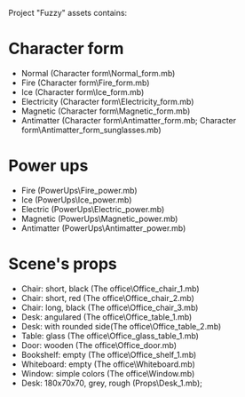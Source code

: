 Project "Fuzzy" assets contains:

Character form
==============
*	Normal (Character form\Normal_form.mb)
*	Fire (Character form\Fire_form.mb)
*	Ice (Character form\Ice_form.mb)
*	Electricity (Character form\Electricity_form.mb)
*	Magnetic (Character form\Magnetic_form.mb)
*	Antimatter (Character form\Antimatter_form.mb; Character form\Antimatter_form_sunglasses.mb)

Power ups
=========
*	Fire (PowerUps\Fire_power.mb)
*	Ice (PowerUps\Ice_power.mb)
*	Electric (PowerUps\Electric_power.mb)
*	Magnetic (PowerUps\Magnetic_power.mb)
*	Antimatter (PowerUps\Antimatter_power.mb)

Scene's props
=============
* Chair: short, black (The office\Office_chair_1.mb)
* Chair: short, red (The office\Office_chair_2.mb)
* Chair: long, black (The office\Office_chair_3.mb)
* Desk: angulared (The office\Office_table_1.mb)
* Desk: with rounded side(The office\Office_table_2.mb)
* Table: glass (The office\Office_glass_table_1.mb)
* Door: wooden (The office\Office_door.mb)
* Bookshelf: empty (The office\Office_shelf_1.mb)
* Whiteboard: empty (The office\Whiteboard.mb)
* Window: simple colors (The office\Window.mb)
* Desk: 180x70x70, grey, rough (Props\Desk_1.mb);